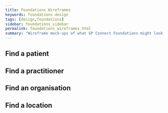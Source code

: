 ```yaml
---
title: Foundations Wireframes
keywords: foundations design
tags: [design,foundations]
sidebar: foundations_sidebar
permalink: foundations_wireframes.html
summary: "Wireframe mock-ups of what GP Connect Foundations might look like when used in a consumer application."
---
```


## Find a patient ##

## Find a practitioner ##

## Find an organisation ##

## Find a location ##


